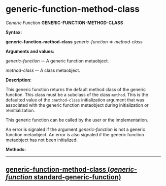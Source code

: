 generic-function-method-class
=============================

*Generic Function* **GENERIC-FUNCTION-METHOD-CLASS**

**Syntax:**

**generic-function-method-class** *generic-function* => *method-class*

**Arguments and values:**

*generic-function* -- A generic function metaobject.

*method-class* -- A class metaobject.

**Description:**

This generic function returns the default method class of the generic function. This class must be a subclass of the class `method`. This is the defaulted value of the `:method-class` initialization argument that was associated with the generic function metaobject during initialization or reinitialization.

This generic function can be called by the user or the implementation.

An error is signaled if the argument *generic-function* is not a generic function metaobject. An error is also signaled if the generic function metaobject has not been initialized.

**Methods:**

  ------------------------------------------------------------------------------------------------------------------------------------------------
  [**generic-function-method-class** (*generic-function* standard-generic-function)](generic-function-method-class-standard-generic-function.md)
  ------------------------------------------------------------------------------------------------------------------------------------------------


